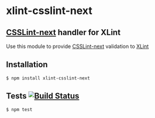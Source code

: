 # xlint-csslint-next
## [CSSLint-next](https://github.com/medikoo/csslint-next#csslint-next) handler for XLint

Use this module to provide [CSSLint-next](https://github.com/medikoo/csslint-next#csslint-next) validation to [XLint](https://github.com/medikoo/xlint#xlint)

## Installation

	$ npm install xlint-csslint-next

## Tests [![Build Status](https://travis-ci.org/medikoo/xlint-csslint-next.png)](https://travis-ci.org/medikoo/xlint-csslint-next)

	$ npm test
